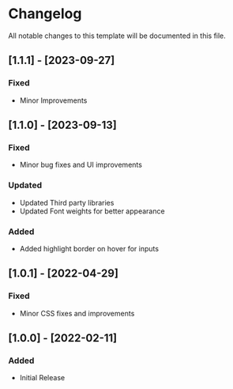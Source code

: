 # Changelog

All notable changes to this template will be documented in this file.

## [1.1.1] - [2023-09-27]

### Fixed

- Minor Improvements

## [1.1.0] - [2023-09-13]

### Fixed

- Minor bug fixes and UI improvements

### Updated

- Updated Third party libraries
- Updated Font weights for better appearance

### Added

- Added highlight border on hover for inputs

## [1.0.1] - [2022-04-29]

### Fixed

- Minor CSS fixes and improvements

## [1.0.0] - [2022-02-11]

### Added

- Initial Release
